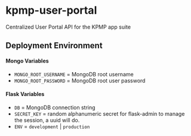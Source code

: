 # kpmp-user-portal
Centralized User Portal API for the KPMP app suite


## Deployment Environment
#### Mongo Variables
- `MONGO_ROOT_USERNAME` = MongoDB root username
- `MONGO_ROOT_PASSWORD` = MongoDB root user password

#### Flask Variables
- `DB` = MongoDB connection string
- `SECRET_KEY` = random alphanumeric secret for flask-admin to manage the session, a uuid will do.
- `ENV` = `development` | `production`
